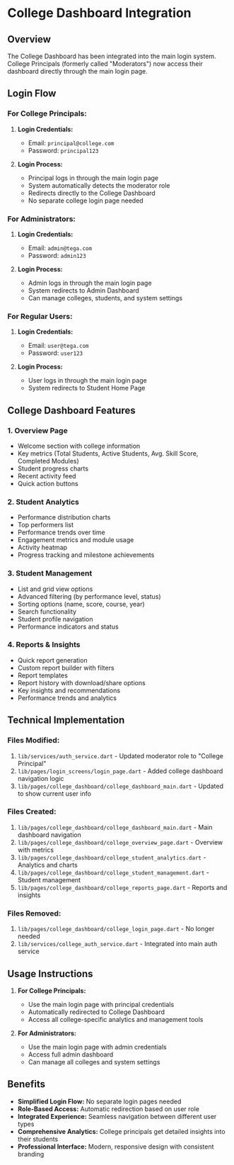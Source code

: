 # College Dashboard Integration

## Overview
The College Dashboard has been integrated into the main login system. College Principals (formerly called "Moderators") now access their dashboard directly through the main login page.

## Login Flow

### For College Principals:
1. **Login Credentials:**
   - Email: `principal@college.com`
   - Password: `principal123`

2. **Login Process:**
   - Principal logs in through the main login page
   - System automatically detects the moderator role
   - Redirects directly to the College Dashboard
   - No separate college login page needed

### For Administrators:
1. **Login Credentials:**
   - Email: `admin@tega.com`
   - Password: `admin123`

2. **Login Process:**
   - Admin logs in through the main login page
   - System redirects to Admin Dashboard
   - Can manage colleges, students, and system settings

### For Regular Users:
1. **Login Credentials:**
   - Email: `user@tega.com`
   - Password: `user123`

2. **Login Process:**
   - User logs in through the main login page
   - System redirects to Student Home Page

## College Dashboard Features

### 1. Overview Page
- Welcome section with college information
- Key metrics (Total Students, Active Students, Avg. Skill Score, Completed Modules)
- Student progress charts
- Recent activity feed
- Quick action buttons

### 2. Student Analytics
- Performance distribution charts
- Top performers list
- Performance trends over time
- Engagement metrics and module usage
- Activity heatmap
- Progress tracking and milestone achievements

### 3. Student Management
- List and grid view options
- Advanced filtering (by performance level, status)
- Sorting options (name, score, course, year)
- Search functionality
- Student profile navigation
- Performance indicators and status

### 4. Reports & Insights
- Quick report generation
- Custom report builder with filters
- Report templates
- Report history with download/share options
- Key insights and recommendations
- Performance trends and analytics

## Technical Implementation

### Files Modified:
1. `lib/services/auth_service.dart` - Updated moderator role to "College Principal"
2. `lib/pages/login_screens/login_page.dart` - Added college dashboard navigation logic
3. `lib/pages/college_dashboard/college_dashboard_main.dart` - Updated to show current user info

### Files Created:
1. `lib/pages/college_dashboard/college_dashboard_main.dart` - Main dashboard navigation
2. `lib/pages/college_dashboard/college_overview_page.dart` - Overview with metrics
3. `lib/pages/college_dashboard/college_student_analytics.dart` - Analytics and charts
4. `lib/pages/college_dashboard/college_student_management.dart` - Student management
5. `lib/pages/college_dashboard/college_reports_page.dart` - Reports and insights

### Files Removed:
1. `lib/pages/college_dashboard/college_login_page.dart` - No longer needed
2. `lib/services/college_auth_service.dart` - Integrated into main auth service

## Usage Instructions

1. **For College Principals:**
   - Use the main login page with principal credentials
   - Automatically redirected to College Dashboard
   - Access all college-specific analytics and management tools

2. **For Administrators:**
   - Use the main login page with admin credentials
   - Access full admin dashboard
   - Can manage all colleges and system settings

## Benefits

- **Simplified Login Flow:** No separate login pages needed
- **Role-Based Access:** Automatic redirection based on user role
- **Integrated Experience:** Seamless navigation between different user types
- **Comprehensive Analytics:** College principals get detailed insights into their students
- **Professional Interface:** Modern, responsive design with consistent branding
